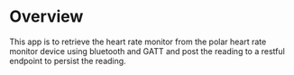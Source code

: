# Overview
This app is to retrieve the heart rate monitor from the polar heart rate monitor device using bluetooth and GATT and post the reading to a restful endpoint to persist the reading.
